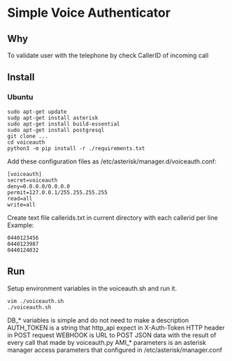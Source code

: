 # Simple Voice Authenticator 

## Why 
To validate user with the telephone by check CallerID of incoming call 

## Install 
### Ubuntu 

```
sudo apt-get update
sudp apt-get install asterisk 
sudo apt-get install build-essential
sudo apt-get install postgresql  
git clone ...
cd voiceauth 
python3 -m pip install -r ./requirements.txt 
```

Add these configuration files as /etc/asterisk/manager.d/voiceauth.conf:
```
[voiceauth]
secret=voiceauth
deny=0.0.0.0/0.0.0.0
permit=127.0.0.1/255.255.255.255
read=all
write=all
``` 

Create text file callerids.txt in current directory with each callerid per line 
Example: 
```
0440123456
0440123987
0440124032
```



## Run 
Setup environment variables in the voiceauth.sh and run it. 
```
vim ./voiceauth.sh 
./voiceauth.sh
```

DB_* variables is simple and do not need to make a description 
AUTH_TOKEN is a string that http_api expect in X-Auth-Token HTTP header in POST request 
WEBHOOK is URL to POST JSON data with the result of every call that made by voiceauth.py
AMI_* parameters is an asterisk manager access parameters that configured in /etc/asterisk/manager.conf 



